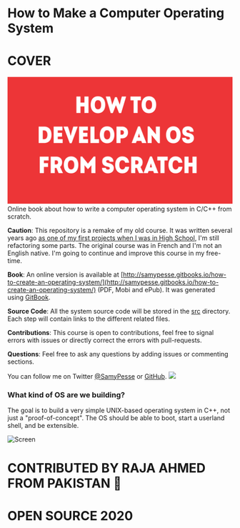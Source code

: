 How to Make a Computer Operating System
=======================================
# COVER
<img src = "https://github.com/AhmedRaja1/KHUD-KA-OPERATING-SYSTEM/blob/master/OS.png">
Online book about how to write a computer operating system in C/C++ from scratch.

**Caution**: This repository is a remake of my old course. It was written several years ago [as one of my first projects when I was in High School](https://github.com/SamyPesse/devos), I'm still refactoring some parts. The original course was in French and I'm not an English native. I'm going to continue and improve this course in my free-time.

**Book**: An online version is available at [http://samypesse.gitbooks.io/how-to-create-an-operating-system/](http://samypesse.gitbooks.io/how-to-create-an-operating-system/) (PDF, Mobi and ePub). It was generated using [GitBook](https://www.gitbook.com/).

**Source Code**: All the system source code will be stored in the [src](https://github.com/SamyPesse/How-to-Make-a-Computer-Operating-System/tree/master/src) directory. Each step will contain links to the different related files.

**Contributions**: This course is open to contributions, feel free to signal errors with issues or directly correct the errors with pull-requests.

**Questions**: Feel free to ask any questions by adding issues or commenting sections.

You can follow me on Twitter [@SamyPesse](https://twitter.com/SamyPesse) or [GitHub](https://github.com/SamyPesse).
<img src = "https://github.com/AhmedRaja1/KHUD-KA-OPERATING-SYSTEM/blob/master/cover_small.jpg">

### What kind of OS are we building?

The goal is to build a very simple UNIX-based operating system in C++, not just a "proof-of-concept". The OS should be able to boot, start a userland shell, and be extensible.

![Screen](./preview.png)
 # CONTRIBUTED BY RAJA AHMED FROM PAKISTAN 💚
 # OPEN SOURCE 2020
